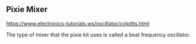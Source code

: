 ## Pixie Mixer
https://www.electronics-tutorials.ws/oscillator/colpitts.html

The type of mixer that the pixie kit uses is called a beat frequency oscillator.